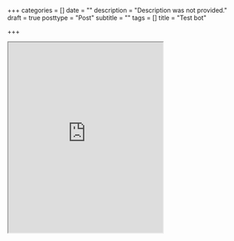 +++
categories = []
date = ""
description = "Description was not provided."
draft = true
posttype = "Post"
subtitle = ""
tags = []
title = "Test bot"

+++
<iframe height="430" width="350" src="https://bot.dialogflow.com/00624f68-81da-4d47-8fbf-d7148d33481f"></iframe